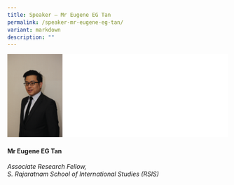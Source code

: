 ```yaml
---
title: Speaker – Mr Eugene EG Tan
permalink: /speaker-mr-eugene-eg-tan/
variant: markdown
description: ""
---
```

![](/images/2024%20speakers/RSIS_Eugene_Tan.png)
#### **Mr Eugene EG Tan**

*Associate Research Fellow, <br> S. Rajaratnam School of International Studies (RSIS)*